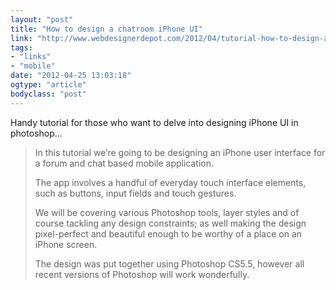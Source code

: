 ```yaml
---
layout: "post"
title: "How to design a chatroom iPhone UI"
link: "http://www.webdesignerdepot.com/2012/04/tutorial-how-to-design-a-chatroom-iphone-ui/"
tags: 
- "links"
- "mobile"
date: "2012-04-25 13:03:18"
ogtype: "article"
bodyclass: "post"
---
```


Handy tutorial for those who want to delve into designing iPhone UI in photoshop…

> In this tutorial we’re going to be designing an iPhone user interface for a forum and chat based mobile application.
> 
> The app involves a handful of everyday touch interface elements, such as buttons, input fields and touch gestures.
> 
> We will be covering various Photoshop tools, layer styles and of course tackling any design constraints; as well making the design pixel-perfect and beautiful enough to be worthy of a place on an iPhone screen.
> 
> The design was put together using Photoshop CS5.5, however all recent versions of Photoshop will work wonderfully.